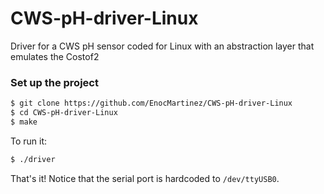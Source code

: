 # CWS-pH-driver-Linux
Driver for a CWS pH sensor coded for Linux with an abstraction layer that emulates the Costof2


### Set up the project ###

```bash
$ git clone https://github.com/EnocMartinez/CWS-pH-driver-Linux
$ cd CWS-pH-driver-Linux
$ make
```

To run it:

```bash
$ ./driver 
```

That's it! Notice that the serial port is hardcoded to `/dev/ttyUSB0`.